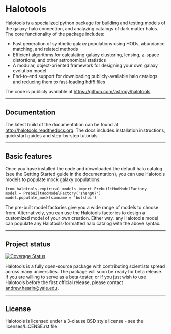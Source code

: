# Halotools

Halotools is a specialized python package for building and testing models of the 
galaxy-halo connection, and analyzing catalogs of dark matter halos. 
The core functionality of the package includes:

* Fast generation of synthetic galaxy populations using HODs, abundance matching, and related methods
* Efficient algorithms for calculating galaxy clustering, lensing, z-space distortions, and other astronomical statistics 
* A modular, object-oriented framework for designing your own galaxy evolution model
* End-to-end support for downloading publicly-available halo catalogs and reducing them to fast-loading hdf5 files

The code is publicly available at https://github.com/astropy/halotools. 

---

## Documentation

The latest build of the documentation can be found at http://halotools.readthedocs.org. The docs includes installation instructions, quickstart guides and step-by-step tutorials. 

---
## Basic features

Once you have installed the code and downloaded the default halo catalog (see the Getting Started guide in the documentation), you can use Halotools models to populate mock galaxy populations.

``` 
from halotools.empirical_models import PrebuiltHodModelFactory 
model = PrebuiltHodModelFactory('zheng07')
model.populate_mock(simname = 'bolshoi')
```
The pre-built model factories give you a wide range of models to choose from. Alternatively, you can use the Halotools factories to design a customized model of your own creation. Either way, any Halotools model can populate any Halotools-formatted halo catalog with the above syntax. 

---

## Project status

[![Coverage Status](https://coveralls.io/repos/astropy/halotools/badge.svg?branch=master&service=github)](https://coveralls.io/github/astropy/halotools?branch=master)

Halotools is a fully open-source package with contributing scientists spread across many universities. The package will soon be ready for beta release. If you are willing to serve as a beta-tester, or if you just wish to use Halotools before the first official release, please contact andrew.hearin@yale.edu.

---

## License 

Halotools is licensed under a 3-clause BSD style license - see the licenses/LICENSE.rst file.

